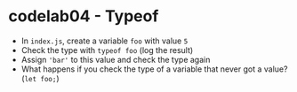 # codelab04 - Typeof

- In `index.js`, create a variable `foo` with value `5`
- Check the type with `typeof foo` (log the result)
- Assign `'bar'` to this value and check the type again
- What happens if you check the type of a variable that never got a value? (`let foo;`)
